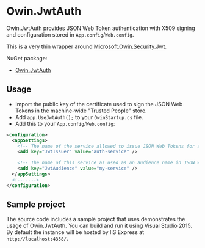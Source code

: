 # Owin.JwtAuth

Owin.JwtAuth provides JSON Web Token authentication with X509 signing and configuration stored in `App.config`/`Web.config`.

This is a very thin wrapper around [Microsoft.Owin.Security.Jwt](https://www.nuget.org/packages/Microsoft.Owin.Security.Jwt/).

NuGet package:
* [Owin.JwtAuth](https://www.nuget.org/packages/Owin.JwtAuth/)



## Usage

 * Import the public key of the certificate used to sign the JSON Web Tokens in the machine-wide "Trusted People" store.
 * Add `app.UseJwtAuth();` to your `OwinStartup.cs` file.
 * Add this to your `App.config`/`Web.config`:
```xml
<configuration>
  <appSettings>
    <!-- The name of the service allowed to issue JSON Web Tokens for access to this service. Also used to select the issuer certificate from the system certificate store. -->
    <add key="JwtIssuer" value="auth-service" />

    <!-- The name of this service as used as an audience name in JSON Web Tokens. -->
    <add key="JwtAudience" value="my-service" />
  </appSettings>
  <!--...-->
</configuration>
```



## Sample project

The source code includes a sample project that uses demonstrates the usage of Owin.JwtAuth. You can build and run it using Visual Studio 2015. By default the instance will be hosted by IIS Express at `http://localhost:4358/`.
